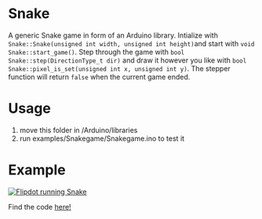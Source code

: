 # Snake
A generic Snake game in form of an Arduino library. Intialize with `Snake::Snake(unsigned int width, unsigned int height)`and start with `void Snake::start_game()`. Step through the game with `bool Snake::step(DirectionType_t dir)` and draw it however you like with `bool Snake::pixel_is_set(unsigned int x, unsigned int y)`. The stepper function will return `false` when the current game ended.

# Usage
1. move this folder in /Arduino/libraries
2. run examples/Snakegame/Snakegame.ino to test it

# Example

[![Flipdot running Snake](https://img.youtube.com/vi/TgFTgHuQ3Pw/0.jpg)](https://www.youtube.com/watch?v=TgFTgHuQ3Pw)

Find the code [here!](https://github.com/nerdmanufaktur/flipdot/blob/master/Arduino/examples/Wemos_Demo/Wemos_Demo.ino)
